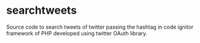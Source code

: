 searchtweets
============

Source code to search tweets of twitter passing the hashtag in code ignitor framework of PHP developed using twitter OAuth library.
